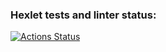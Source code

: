 ### Hexlet tests and linter status:
[![Actions Status](https://github.com/Wedwyn/js-testing-project-lvl1/workflows/hexlet-check/badge.svg)](https://github.com/Wedwyn/js-testing-project-lvl1/actions)